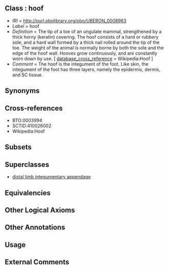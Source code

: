 
## Class : hoof

 * *IRI* = http://purl.obolibrary.org/obo/UBERON_0008963
 * *Label* = hoof
 * *Definition* = The tip of a toe of an ungulate mammal, strengthened by a thick horny (keratin) covering. The hoof consists of a hard or rubbery sole, and a hard wall formed by a thick nail rolled around the tip of the toe. The weight of the animal is normally borne by both the sole and the edge of the hoof wall. Hooves grow continuously, and are constantly worn down by use. [ [database_cross_reference](../../ef/oboInOwl#hasDbXref.md) = Wikipedia:Hoof ]
 * *Comment* = The hoof is the integument of the foot. Like skin, the integument of the foot has three layers, namely the epidermis, dermis, and SC tissue.

## Synonyms


## Cross-references

 * BTO:0003994
 * SCTID:410026002
 * Wikipedia:Hoof

## Subsets


## Superclasses

 * [distal limb integumentary appendage](../../UBERON/64/UBERON_0009564.md)

## Equivalencies


## Other Logical Axioms


## Other Annotations


## Usage


## External Comments

